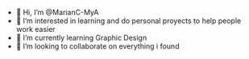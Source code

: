 - 👋 Hi, I’m @MarianC-MyA
- 👀 I’m interested in learning and do personal proyects to help people work easier
- 🌱 I’m currently learning Graphic Design 
- 💞️ I’m looking to collaborate on everything i found


<!---
MarianC-MyA/MarianC-MyA is a ✨ special ✨ repository because its `README.md` (this file) appears on your GitHub profile.
You can click the Preview link to take a look at your changes.
--->
